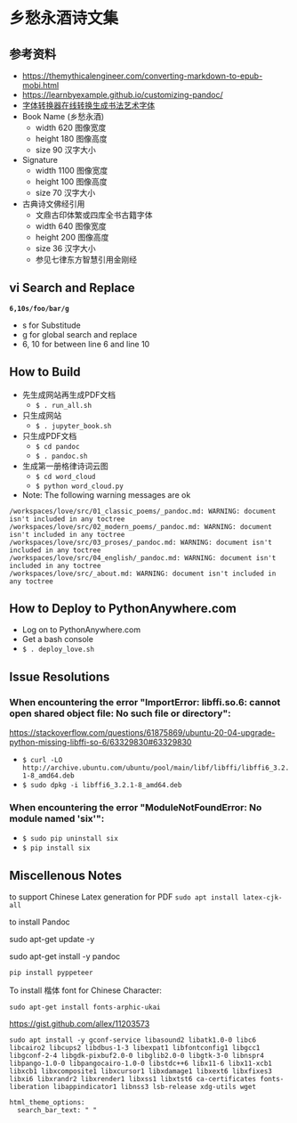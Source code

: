 # 乡愁永酒诗文集

## 参考资料

- https://themythicalengineer.com/converting-markdown-to-epub-mobi.html
- https://learnbyexample.github.io/customizing-pandoc/
- [字体转换器在线转换生成书法艺术字体](http://www.diyiziti.com/)
- Book Name (乡愁永酒)
  - width 620 图像宽度
  - height 180 图像高度
  - size 90 汉字大小
- Signature
  - width 1100 图像宽度
  - height 100 图像高度
  - size 70 汉字大小
- 古典诗文佛经引用
  - 文鼎古印体繁或四库全书古籍字体
  - width 640 图像宽度
  - height 200 图像高度
  - size 36 汉字大小
  - 参见七律东方智慧引用金刚经

## vi Search and Replace 

**`6,10s/foo/bar/g`**

- s for Substitude 
- g for global search and replace
- 6, 10 for between line 6 and line 10

## How to Build

- 先生成网站再生成PDF文档
    - `$ . run_all.sh` 
- 只生成网站
    - `$ . jupyter_book.sh` 
- 只生成PDF文档
    - `$ cd pandoc`
    - `$ . pandoc.sh` 
- 生成第一册格律诗词云图
    - `$ cd word_cloud`
    - `$ python word_cloud.py`
- Note: The following warning messages are ok

```
/workspaces/love/src/01_classic_poems/_pandoc.md: WARNING: document isn't included in any toctree
/workspaces/love/src/02_modern_poems/_pandoc.md: WARNING: document isn't included in any toctree
/workspaces/love/src/03_proses/_pandoc.md: WARNING: document isn't included in any toctree
/workspaces/love/src/04_english/_pandoc.md: WARNING: document isn't included in any toctree
/workspaces/love/src/_about.md: WARNING: document isn't included in any toctree
```
    
## How to Deploy to PythonAnywhere.com

- Log on to PythonAnywhere.com
- Get a bash console
- `$ . deploy_love.sh`

## Issue Resolutions

### When encountering the error "ImportError: libffi.so.6: cannot open shared object file: No such file or directory":

https://stackoverflow.com/questions/61875869/ubuntu-20-04-upgrade-python-missing-libffi-so-6/63329830#63329830

- `$ curl -LO http://archive.ubuntu.com/ubuntu/pool/main/libf/libffi/libffi6_3.2.1-8_amd64.deb`
- `$ sudo dpkg -i libffi6_3.2.1-8_amd64.deb`

### When encountering the error "ModuleNotFoundError: No module named 'six'":
- `$ sudo pip uninstall six`
- `$ pip install six`

## Miscellenous Notes

to support Chinese Latex generation for PDF `sudo apt install latex-cjk-all`

to install Pandoc


sudo apt-get update -y

sudo apt-get install -y pandoc

`pip install pyppeteer`

To install 楷体 font for Chinese Character:

`sudo apt-get install fonts-arphic-ukai`

https://gist.github.com/allex/11203573

~~~
sudo apt install -y gconf-service libasound2 libatk1.0-0 libc6 libcairo2 libcups2 libdbus-1-3 libexpat1 libfontconfig1 libgcc1 libgconf-2-4 libgdk-pixbuf2.0-0 libglib2.0-0 libgtk-3-0 libnspr4 libpango-1.0-0 libpangocairo-1.0-0 libstdc++6 libx11-6 libx11-xcb1 libxcb1 libxcomposite1 libxcursor1 libxdamage1 libxext6 libxfixes3 libxi6 libxrandr2 libxrender1 libxss1 libxtst6 ca-certificates fonts-liberation libappindicator1 libnss3 lsb-release xdg-utils wget
~~~

    html_theme_options:
      search_bar_text: " "
